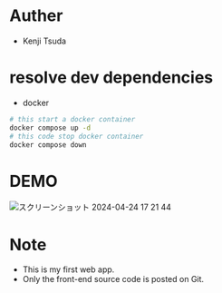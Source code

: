 # Auther
- Kenji Tsuda

# resolve dev dependencies
- docker
```bash
# this start a docker container
docker compose up -d
# this code stop docker container 
docker compose down
```
# DEMO
![スクリーンショット 2024-04-24 17 21 44](https://github.com/s1270203/manage-app/assets/69102713/53d769bc-3f31-40cf-b104-37d48a699a04)

# Note
- This is my first web app.
- Only the front-end source code is posted on Git.
